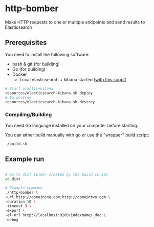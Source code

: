 # http-bomber
Make HTTP requests to one or multiple endpoints and send results to Elasticsearch

## Prerequisites

You need to install the following software:

- bash & git (for building)
- Go (for building)
- Docker
    - Local elasticsearch + kibana started ([with this script](resources/elasticsearch-kibana.sh))

```bash
# Start elastic+kibana
resources/elasticsearch-kibana.sh deploy
# To destroy
resources/elasticsearch-kibana.sh destroy
```

### Compiling/Building

You need Go language installed on your computer before starting.

You can either build manually with go or use the "wrapper" build script:

```bash
./build.sh
```

## Example run


```bash

# Go to dist folder created by the build script
cd dist

# Example command
./http-bomber \
-url http://domainone.com,http://domaintwo.com \
-duration 10 \
-timeout 3 \
-export \
-el-url http://localhost:9200/indexname/_doc \
-debug

```
